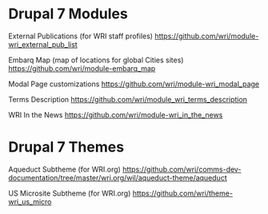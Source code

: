 Drupal 7 Modules
================

External Publications (for WRI staff profiles) https://github.com/wri/module-wri_external_pub_list

Embarq Map (map of locations for global Cities sites) https://github.com/wri/module-embarq_map

Modal Page customizations https://github.com/wri/module-wri_modal_page

Terms Description https://github.com/wri/module_wri_terms_description

WRI In the News https://github.com/wri/module-wri_in_the_news


Drupal 7 Themes
===============

Aqueduct Subtheme (for WRI.org) https://github.com/wri/comms-dev-documentation/tree/master/wri.org/wil/aqueduct-theme/aqueduct

US Microsite Subtheme (for WRI.org) https://github.com/wri/theme-wri_us_micro
